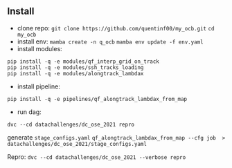 

## Install
- clone repo:
`git clone https://github.com/quentinf00/my_ocb.git`
`cd my_ocb`
- install env:
`mamba create -n q_ocb`
`mamba env update -f env.yaml`
- install modules:
```
pip install -q -e modules/qf_interp_grid_on_track
pip install -q -e modules/ssh_tracks_loading
pip install -q -e modules/alongtrack_lambdax
```
- install pipeline:
```
pip install -q -e pipelines/qf_alongtrack_lambdax_from_map
```


- run dag:
```
dvc --cd datachallenges/dc_ose_2021 repro
```
generate `stage_configs.yaml`
`qf_alongtrack_lambdax_from_map --cfg job  > datachallenges/dc_ose_2021/stage_configs.yaml`

Repro:
`dvc --cd datachallenges/dc_ose_2021 --verbose repro`
